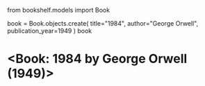 from bookshelf.models import Book

book = Book.objects.create(
    title="1984",
    author="George Orwell",
    publication_year=1949
)
book
# <Book: 1984 by George Orwell (1949)>
